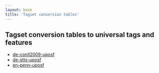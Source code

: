 ```yaml
---
layout: base
title: 'Tagset conversion tables'
---
```


## Tagset conversion tables to universal tags and features

* [de-conll2009-uposf]()
* [de-stts-uposf]()
* [en-penn-uposf]()
